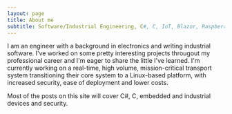 ```yaml
---
layout: page
title: About me
subtitle: Software/Industrial Engineering, C#, C, IoT, Blazor, Raspberry Pi and other goodies :)
---
```


I am an engineer with a background in electronics and writing industrial software. I've worked on some pretty interesting projects througout my professional career and I'm eager to share the little I've learned. I'm currently working on a real-time, high volume, mission-critical transport system  transitioning their core system to a Linux-based platform, with increased security, ease of deployment and lower costs.

Most of the posts on this site will cover C#, C, embedded and industrial devices and security.